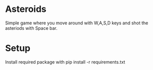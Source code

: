 # Asteroids

Simple game where you move around with W,A,S,D keys and shot the asteriods with Space bar.

# Setup
Install required package with pip install -r requirements.txt
